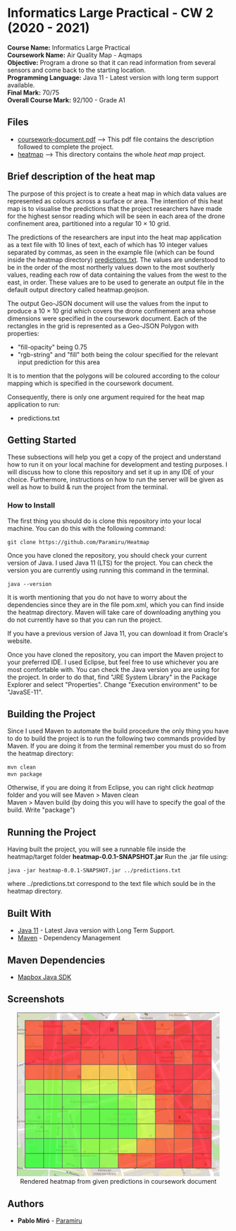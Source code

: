 # Informatics Large Practical - CW 2 (2020 - 2021)

<b>Course Name:</b> Informatics Large Practical
<br><b>Coursework Name:</b> Air Quality Map - Aqmaps
<br><b>Objective:</b> Program a drone so that it can read information from several sensors and come back to the starting location.
<br><b>Programming Language:</b> Java 11 - Latest version with long term support available.
<br><b>Final Mark:</b> 70/75
<br><b>Overall Course Mark:</b> 92/100 - Grade A1

## Files
<ul>
  <li> <a href="./coursework-document.pdf">coursework-document.pdf</a> --> This pdf file contains the description followed to complete the project.
  <li> <a href="./heatmap">heatmap</a> --> This directory contains the whole <em>heat map</em> project.
</ul>

## Brief description of the heat map
The purpose of this project is to create a heat map in which data values are represented as colours across a surface or area. The intention of this heat map is to visualise the predictions that the project researchers have made for the highest sensor reading which will be seen in each area of the drone confinement area, partitioned into a regular 10 × 10 grid.

The predictions of the researchers are input into the heat map application as a text file with 10 lines of text, each of which has 10 integer values separated by commas, as seen in the example file (which can be found inside the heatmap directory) <a href="./heatmap/predictions.txt">predictions.txt</a>. The values are understood to be in the order of the most northerly values down to the most southerly values, reading each row of data containing the values from the west to the east, in order. These values are to be used to generate an output file in the default output directory called heatmap.geojson.

The output Geo-JSON document will use the values from the input to produce a 10 × 10 grid which covers the drone confinement area whose dimensions were specified in the coursework document. Each of the rectangles in the grid is represented as a Geo-JSON Polygon with properties:
<ul>
  <li>"fill-opacity" being 0.75</li>
  <li>"rgb-string" and "fill" both being the colour specified for the relevant input prediction for this area</li>
</ul>

It is to mention that the polygons will be coloured according to the colour mapping which is specified in the coursework document.

Consequently, there is only one argument required for the heat map application to run:
<ul>
  <li>predictions.txt</li>
 </ul>
  
## Getting Started

These subsections will help you get a copy of the project and understand how to run it on your local machine for development and testing purposes.
I will discuss how to clone this repository and set it up in any IDE of your choice. Furthermore, instructions on how to run the server will be given as well as how to build & run the project from the terminal.

### How to Install

The first thing you should do is clone this repository into your local machine. You can do this with the following command:
```
git clone https://github.com/Paramiru/Heatmap
```
Once you have cloned the repository, you should check your current version of Java. I used Java 11 (LTS) for the project. You can check the version you are currently using running this command in the terminal.
```
java --version
```
It is worth mentioning that you do not have to worry about the dependencies since they are in the file pom.xml, which you can find inside the heatmap directory. Maven will take care of downloading anything you do not currently have so that you can run the project.

If you have a previous version of Java 11, you can download it from Oracle's website.

Once you have cloned the repository, you can import the Maven project to your preferred IDE. I used Eclipse, but feel free to use whichever you are most comfortable with. 
You can check the Java version you are using for the project. In order to do that, find "JRE System Library" in the Package Explorer and select "Properties". Change "Execution environment" to be "JavaSE-11".

## Building the Project

Since I used Maven to automate the build procedure the only thing you have to do to build the project is to run the following two commands provided by Maven. If you are doing it from the terminal remember you must do so from the heatmap directory:
```
mvn clean
mvn package
```
Otherwise, if you are doing it from Eclipse, you can right click <em>heatmap</em> folder and you will see 
Maven > Maven clean  
Maven > Maven build (by doing this you will have to specify the goal of the build. Write "package")

## Running the Project 

Having built the project, you will see a runnable file inside the heatmap/target folder <b>heatmap-0.0.1-SNAPSHOT.jar</b>
Run the .jar file using:
```
java -jar heatmap-0.0.1-SNAPSHOT.jar ../predictions.txt
```
where ../predictions.txt correspond to the text file which sould be in the heatmap directory.

## Built With

* [Java 11](https://www.oracle.com/java/technologies/javase-jdk11-downloads.html) - Latest Java version with Long Term Support.
* [Maven](https://maven.apache.org/) - Dependency Management

## Maven Dependencies

* [Mapbox Java SDK](https://docs.mapbox.com/android/java/guides/)


## Screenshots

<p align="center">
  <img width="460" src="./screenshot/rendered-heatmap.png">
  <br>
  Rendered heatmap from given predictions in coursework document
</p>

## Authors

* **Pablo Miró** - [Paramiru](https://github.com/Paramiru)

